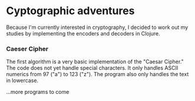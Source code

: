 # Cyptographic adventures

Because I'm currently interested in cryptography, I decided to work out my studies by implementing the encoders and decoders in Clojure.


### Caeser Cipher

The first algorithm is a very basic implementation of the "Caesar Cipher." The code does not yet handle special characters. It only handles ASCII numerics from 97 ("a") to 123 ("z"). The program also only handles the text in lowercase.


...more programs to come